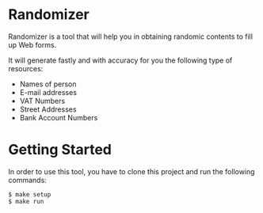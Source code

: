 # Randomizer

Randomizer is a tool that will help you in obtaining randomic contents to fill up Web forms.

It will generate fastly and with accuracy for you the following type of resources:
* Names of person
* E-mail addresses
* VAT Numbers
* Street Addresses
* Bank Account Numbers

# Getting Started

In order to use this tool, you have to clone this project and run the following commands:

```
$ make setup
$ make run
```